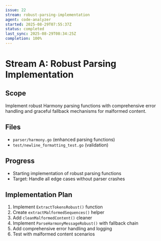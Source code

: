 ```yaml
---
issue: 22
stream: robust-parsing-implementation
agent: code-analyzer
started: 2025-08-29T07:55:37Z
status: completed
last_sync: 2025-08-29T08:34:25Z
completion: 100%
---
```


# Stream A: Robust Parsing Implementation

## Scope
Implement robust Harmony parsing functions with comprehensive error handling and graceful fallback mechanisms for malformed content.

## Files
- `parser/harmony.go` (enhanced parsing functions)
- `test/newline_formatting_test.go` (validation)

## Progress
- Starting implementation of robust parsing functions
- Target: Handle all edge cases without parser crashes

## Implementation Plan
1. Implement `ExtractTokensRobust()` function
2. Create `extractMalformedSequences()` helper
3. Add `cleanMalformedContent()` cleaner  
4. Implement `ParseHarmonyMessageRobust()` with fallback chain
5. Add comprehensive error handling and logging
6. Test with malformed content scenarios